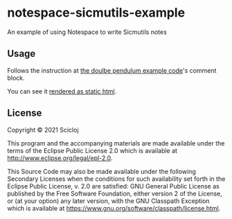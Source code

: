 # notespace-sicmutils-example

An example of using Notespace to write Sicmutils notes

## Usage

Follows the instruction at [the doulbe pendulum example code](./src/notespace_sicmutils_example/double_pendulum.clj)'s comment block.

You can see it [rendered as static html](https://sritchie.github.io/notespace-sicmutils-example/docs/notespace-sicmutils-example/double-pendulum).

## License

Copyright © 2021 Scicloj

This program and the accompanying materials are made available under the
terms of the Eclipse Public License 2.0 which is available at
http://www.eclipse.org/legal/epl-2.0.

This Source Code may also be made available under the following Secondary
Licenses when the conditions for such availability set forth in the Eclipse
Public License, v. 2.0 are satisfied: GNU General Public License as published by
the Free Software Foundation, either version 2 of the License, or (at your
option) any later version, with the GNU Classpath Exception which is available
at https://www.gnu.org/software/classpath/license.html.
